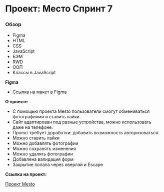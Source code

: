 # Проект: Место Спринт 7

### Обзор

* Figma
* HTML
* CSS 
* JavaScript
* БЭМ
* RWD
* ООП
* Классы в JavaScript

**Figma**

* [Ссылка на макет в Figma](https://www.figma.com/file/2cn9N9jSkmxD84oJik7xL7/JavaScript.-Sprint-4?node-id=0%3A1)

**О проекте**

* С помощью проекта Mesto пользователи смогут обмениваться фотографиями и ставить лайки.
* Сайт адаптирован под разные устройства, можно использовать даже на телефоне.
* Проект требует доработки: добавить возможность авторизоваться.
* Можно ставить лайки
* Можно добавлять фотографии
* Можно сохранять изменения
* Можно удалять фотографии
* Добавлена валидация форм
* Закрытие попапа через оверлэй и Escape


**Ссылка на проект:**

[Проект Mesto](https://marinaviriyalova.github.io/mesto/)
